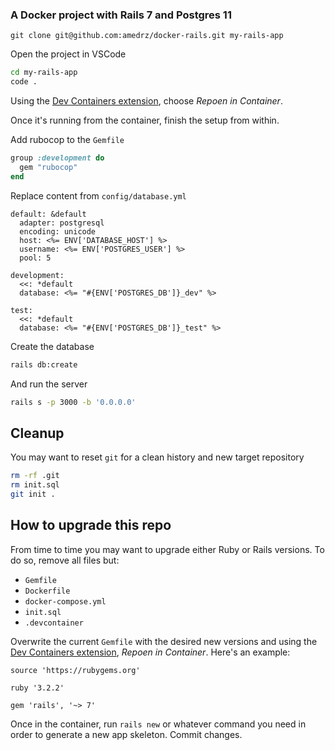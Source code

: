 ### A Docker project with Rails 7 and Postgres 11

```
git clone git@github.com:amedrz/docker-rails.git my-rails-app
```

Open the project in VSCode

```bash
cd my-rails-app
code .
```

Using the [Dev Containers extension](https://code.visualstudio.com/docs/devcontainers/containers), choose _Repoen in Container_.

Once it's running from the container, finish the setup from within.

Add rubocop to the `Gemfile`

```ruby
group :development do
  gem "rubocop"
end
```

Replace content from `config/database.yml`

```erb
default: &default
  adapter: postgresql
  encoding: unicode
  host: <%= ENV['DATABASE_HOST'] %>
  username: <%= ENV['POSTGRES_USER'] %>
  pool: 5

development:
  <<: *default
  database: <%= "#{ENV['POSTGRES_DB']}_dev" %>

test:
  <<: *default
  database: <%= "#{ENV['POSTGRES_DB']}_test" %>
```

Create the database

```bash
rails db:create
```

And run the server

```bash
rails s -p 3000 -b '0.0.0.0'
```

## Cleanup

You may want to reset `git` for a clean history and new target repository
```bash
rm -rf .git
rm init.sql
git init .
```

## How to upgrade this repo

From time to time you may want to upgrade either Ruby or Rails versions. To do so, remove all files but:

- `Gemfile`
- `Dockerfile`
- `docker-compose.yml`
- `init.sql`
- `.devcontainer`

Overwrite the current `Gemfile` with the desired new versions and using the [Dev Containers extension](https://code.visualstudio.com/docs/devcontainers/containers), _Repoen in Container_. Here's an example:

```
source 'https://rubygems.org'

ruby '3.2.2'

gem 'rails', '~> 7'
```

Once in the container, run `rails new` or whatever command you need in order to generate a new app skeleton. Commit changes.


